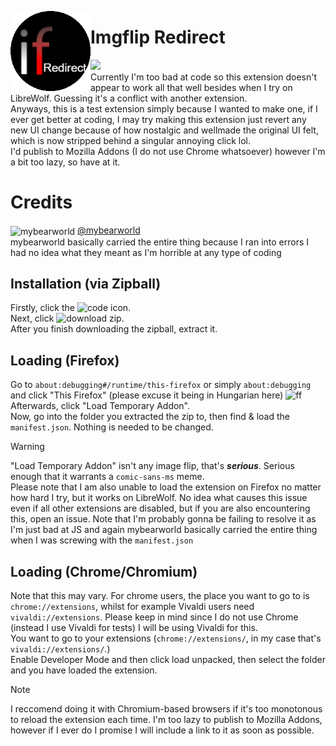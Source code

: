 <img src="icons/redirect-96.svg" alt="If-redirect logo" align="left" width="128px"></img>
# Imgflip Redirect
[![](https://img.shields.io/github/v/release/OneShot-Niko/Imgflip-Redirect?style=flat-square&logo=github&logoColor=white&label=GitHub&color=181717)](https://github.com/OneShot-Niko/Imgflip-Redirect/releases)<br>
Currently I'm too bad at code so this extension doesn't appear to work all that well besides when I try on LibreWolf. Guessing it's a conflict with another extension.
<br>Anyways, this is a test extension simply because I wanted to make one, if I ever get better at coding, I may try making this extension just revert any new UI change because of how nostalgic and wellmade the original UI felt, which is now stripped behind a singular annoying click lol.
<br>I'd publish to Mozilla Addons (I do not use Chrome whatsoever) however I'm a bit too lazy, so have at it.
# Credits

<img src="https://avatars.githubusercontent.com/u/130385691?v=4" alt="mybearworld" align="center" width="128px"></img>
[@mybearworld](https://github.com/mybearworld)
<br>
mybearworld basically carried the entire thing because I ran into errors I had no idea what they meant as I'm horrible at any type of coding
<br>
## Installation (via Zipball)
Firstly, click the ![code](https://github.com/OneShot-Niko/Imgflip-Redirect/assets/150537842/e9f4e3c5-fe11-464e-9b36-4fd7e96184cc) icon.<br>
Next, click ![download zip](https://github.com/OneShot-Niko/Imgflip-Redirect/assets/150537842/51aea15c-c89b-46da-be53-51e3eef0f38f).
<br>
After you finish downloading the zipball, extract it.
## Loading (Firefox)
Go to `about:debugging#/runtime/this-firefox` or simply `about:debugging` and click "This Firefox" (please excuse it being in Hungarian here)
![ff](https://github.com/OneShot-Niko/Imgflip-Redirect/assets/150537842/abbd98b4-3694-4754-a7ea-fceb8f2bbbf3)<br>
Afterwards, click "Load Temporary Addon".<br>
Now, go into the folder you extracted the zip to, then find & load the `manifest.json`. Nothing is needed to be changed.
> [!Warning]
> "Load Temporary Addon" isn't any image flip, that's ***serious***. Serious enough that it warrants a `comic-sans-ms` meme.<br>
> Please note that I am also unable to load the extension on Firefox no matter how hard I try, but it works on LibreWolf. No idea what causes this issue even if all other extensions are disabled, but if you are also encountering this, open an issue. Note that I'm probably gonna be failing to resolve it as I'm just bad at JS and again mybearworld basically carried the entire thing when I was screwing with the `manifest.json`


## Loading (Chrome/Chromium)
Note that this may vary. For chrome users, the place you want to go to is `chrome://extensions`, whilst for example Vivaldi users need `vivaldi://extensions`. Please keep in mind since I do not use Chrome (instead I use Vivaldi for tests) I will be using Vivaldi for this.<br>
You want to go to your extensions (`chrome://extensions/`, in my case that's `vivaldi://extensions/`.)<br>
Enable Developer Mode and then click load unpacked, then select the folder and you have loaded the extension.
> [!Note]
>
> I reccomend doing it with Chromium-based browsers if it's too monotonous to reload the extension each time. I'm too lazy to publish to Mozilla Addons, however if I ever do I promise I will include a link to it as soon as possible.
